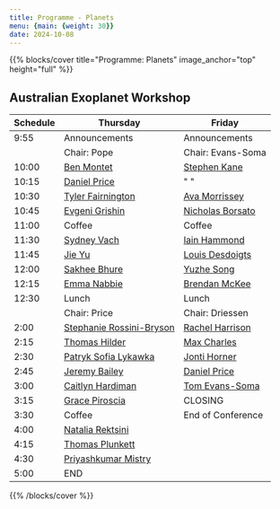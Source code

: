 ```yaml
---
title: Programme - Planets
menu: {main: {weight: 30}}
date: 2024-10-08
---
```


{{% blocks/cover title="Programme: Planets" image_anchor="top" height="full" %}}

## Australian Exoplanet Workshop

| Schedule | Thursday | Friday |
| -------- | ---------------- | ---------------- |
| 9:55 | Announcements | Announcements |
| | Chair: Pope | Chair: Evans-Soma |
| 10:00 | [Ben Montet](speakers/ben-montet/_index.md) | [Stephen Kane](speakers/stephen-kane/_index.md) |
| 10:15 | [Daniel Price](speakers/daniel-price/_index.md) | " " |
| 10:30 | [Tyler Fairnington](speakers/tyler-fairnington/_index.md) | [Ava Morrissey](speakers/ava-morrissey/_index.md) |
| 10:45 | [Evgeni Grishin](speakers/evgeni-grishin/_index.md) | [Nicholas Borsato](speakers/nicholas-borsato/_index.md) |
| 11:00 | Coffee | Coffee |
| 11:30 | [Sydney Vach](speakers/sydney-vach/_index.md) | [Iain Hammond](speakers/iain-hammond/_index.md) |
| 11:45 | [Jie Yu](speakers/jie-yu/_index.md) | [Louis Desdoigts](speakers/louis-desdoigts/_index.md) |
| 12:00 | [Sakhee Bhure](speakers/sakhee-bhure/_index.md) | [Yuzhe Song](speakers/yuzhe-song/_index.md) |
| 12:15 | [Emma Nabbie](speakers/emma-nabbie/_index.md) | [Brendan McKee](speakers/brendan-mckee/_index.md) |
| 12:30 | Lunch | Lunch |
| | Chair: Price | Chair: Driessen |
| 2:00 | [Stephanie Rossini-Bryson](speakers/stephanie-rossini-bryson/_index.md) | [Rachel Harrison](speakers/rachel-harrison/_index.md) |
| 2:15 | [Thomas Hilder](speakers/thomas-hilder/_index.md) | [Max Charles](speakers/max-charles/_index.md) |
| 2:30 | [Patryk Sofia Lykawka](speakers/patryk-sofia-lykawka/_index.md) | [Jonti Horner](speakers/jonti-horner/_index.md) |
| 2:45 | [Jeremy Bailey](speakers/jeremy-bailey/_index.md) | [Daniel Price](speakers/daniel-price/_index.md) |
| 3:00 | [Caitlyn Hardiman](speakers/caitlyn-hardiman/_index.md) | [Tom Evans-Soma](speakers/tom-evans-soma/_index.md) |
| 3:15 | [Grace Piroscia](speakers/grace-piroscia/_index.md) | CLOSING |
| 3:30 | Coffee | End of Conference |
| 4:00 | [Natalia Rektsini](speakers/natalia-rektsini/_index.md) | |
| 4:15 | [Thomas Plunkett](speakers/thomas-plunkett/_index.md) | |
| 4:30 | [Priyashkumar Mistry](speakers/priyashkumar-mistry/_index.md) | |
| 5:00 | END | |

{{% /blocks/cover %}}